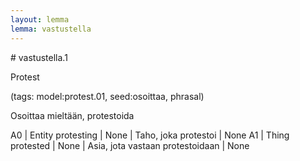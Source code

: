 ```yaml
---
layout: lemma
lemma: vastustella
---
```


<div class="sense">
# <span class="sensename">vastustella.1</span>

<span class="description">Protest</span>

(tags: model:protest.01, seed:osoittaa, phrasal)

<span class="description">Osoittaa mieltään, protestoida</span>



A0 | Entity protesting | None | Taho, joka protestoi | None
A1 | Thing protested | None | Asia, jota vastaan protestoidaan | None

</div>

